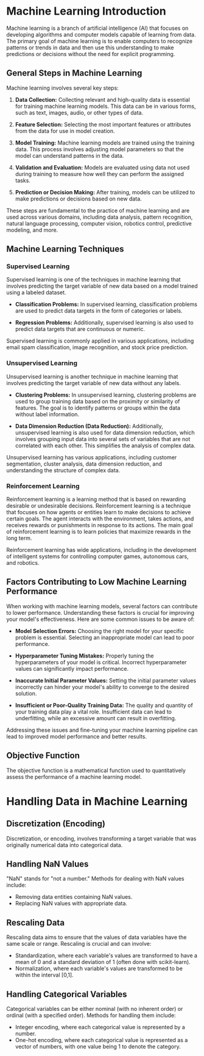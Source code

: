 # Machine Learning Introduction

Machine learning is a branch of artificial intelligence (AI) that focuses on developing algorithms and computer models capable of learning from data. The primary goal of machine learning is to enable computers to recognize patterns or trends in data and then use this understanding to make predictions or decisions without the need for explicit programming.

## General Steps in Machine Learning

Machine learning involves several key steps:

1. **Data Collection:** Collecting relevant and high-quality data is essential for training machine learning models. This data can be in various forms, such as text, images, audio, or other types of data.

2. **Feature Selection:** Selecting the most important features or attributes from the data for use in model creation.

3. **Model Training:** Machine learning models are trained using the training data. This process involves adjusting model parameters so that the model can understand patterns in the data.

4. **Validation and Evaluation:** Models are evaluated using data not used during training to measure how well they can perform the assigned tasks.

5. **Prediction or Decision Making:** After training, models can be utilized to make predictions or decisions based on new data.

These steps are fundamental to the practice of machine learning and are used across various domains, including data analysis, pattern recognition, natural language processing, computer vision, robotics control, predictive modeling, and more.

## Machine Learning Techniques

### Supervised Learning

Supervised learning is one of the techniques in machine learning that involves predicting the target variable of new data based on a model trained using a labeled dataset.

- **Classification Problems:** In supervised learning, classification problems are used to predict data targets in the form of categories or labels.

- **Regression Problems:** Additionally, supervised learning is also used to predict data targets that are continuous or numeric.

Supervised learning is commonly applied in various applications, including email spam classification, image recognition, and stock price prediction.

### Unsupervised Learning

Unsupervised learning is another technique in machine learning that involves predicting the target variable of new data without any labels.

- **Clustering Problems:** In unsupervised learning, clustering problems are used to group training data based on the proximity or similarity of features. The goal is to identify patterns or groups within the data without label information.

- **Data Dimension Reduction (Data Reduction):** Additionally, unsupervised learning is also used for data dimension reduction, which involves grouping input data into several sets of variables that are not correlated with each other. This simplifies the analysis of complex data.

Unsupervised learning has various applications, including customer segmentation, cluster analysis, data dimension reduction, and understanding the structure of complex data.

### Reinforcement Learning

Reinforcement learning is a learning method that is based on rewarding desirable or undesirable decisions. Reinforcement learning is a technique that focuses on how agents or entities learn to make decisions to achieve certain goals. The agent interacts with the environment, takes actions, and receives rewards or punishments in response to its actions. The main goal of reinforcement learning is to learn policies that maximize rewards in the long term.

Reinforcement learning has wide applications, including in the development of intelligent systems for controlling computer games, autonomous cars, and robotics.

## Factors Contributing to Low Machine Learning Performance

When working with machine learning models, several factors can contribute to lower performance. Understanding these factors is crucial for improving your model's effectiveness. Here are some common issues to be aware of:

- **Model Selection Errors:** Choosing the right model for your specific problem is essential. Selecting an inappropriate model can lead to poor performance.

- **Hyperparameter Tuning Mistakes:** Properly tuning the hyperparameters of your model is critical. Incorrect hyperparameter values can significantly impact performance.

- **Inaccurate Initial Parameter Values:** Setting the initial parameter values incorrectly can hinder your model's ability to converge to the desired solution.

- **Insufficient or Poor-Quality Training Data:** The quality and quantity of your training data play a vital role. Insufficient data can lead to underfitting, while an excessive amount can result in overfitting.

Addressing these issues and fine-tuning your machine learning pipeline can lead to improved model performance and better results.

## Objective Function
The objective function is a mathematical function used to quantitatively assess the performance of a machine learning model.

# Handling Data in Machine Learning

## Discretization (Encoding)
Discretization, or encoding, involves transforming a target variable that was originally numerical data into categorical data.

## Handling NaN Values
"NaN" stands for "not a number." Methods for dealing with NaN values include:
- Removing data entities containing NaN values.
- Replacing NaN values with appropriate data.

## Rescaling Data
Rescaling data aims to ensure that the values of data variables have the same scale or range. Rescaling is crucial and can involve:
- Standardization, where each variable's values are transformed to have a mean of 0 and a standard deviation of 1 (often done with scikit-learn).
- Normalization, where each variable's values are transformed to be within the interval [0,1].

## Handling Categorical Variables
Categorical variables can be either nominal (with no inherent order) or ordinal (with a specified order). Methods for handling them include:
- Integer encoding, where each categorical value is represented by a number.
- One-hot encoding, where each categorical value is represented as a vector of numbers, with one value being 1 to denote the category.

